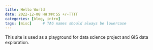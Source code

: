 ```yaml
---
title: Hello World
date: 2022-12-08 HH:MM:SS +/-TTTT
categories: [blog, intro]
tags: [misc]     # TAG names should always be lowercase
---
```


This site is used as a playground for data science project and GIS data exploration. 